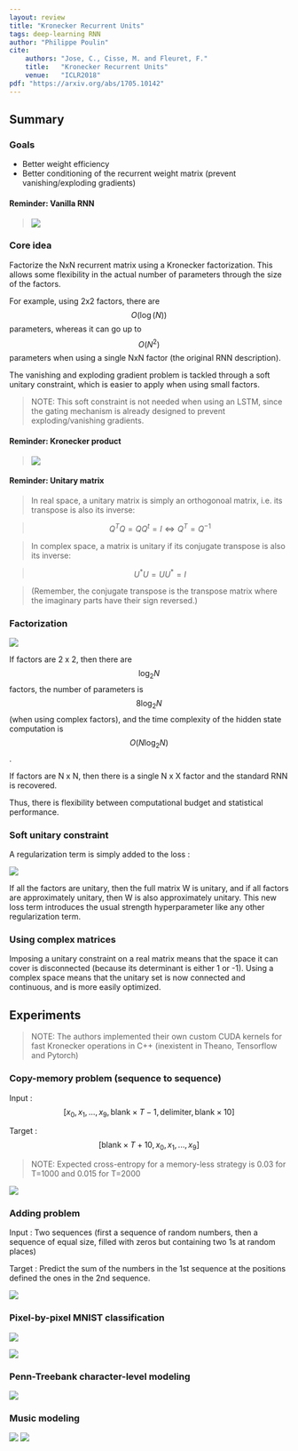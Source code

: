 ```yaml
---
layout: review
title: "Kronecker Recurrent Units"
tags: deep-learning RNN
author: "Philippe Poulin"
cite:
    authors: "Jose, C., Cisse, M. and Fleuret, F."
    title:   "Kronecker Recurrent Units"
    venue:   "ICLR2018"
pdf: "https://arxiv.org/abs/1705.10142"
---
```



## Summary

### Goals

- Better weight efficiency
- Better conditioning of the recurrent weight matrix (prevent vanishing/exploding gradients)


#### Reminder: **Vanilla RNN**

> ![](/article/images/kronecker-recurrent-units/equation1-2.png)


### Core idea

Factorize the NxN recurrent matrix using a Kronecker factorization. This allows some flexibility in the actual number of parameters through the size of the factors.

For example, using 2x2 factors, there are $$O(\log(N))$$ parameters, whereas it can go up to $$O(N^2)$$ parameters when using a single NxN factor (the original RNN description).

The vanishing and exploding gradient problem is tackled through a soft unitary constraint, which is easier to apply when using small factors.

> NOTE: This soft constraint is not needed when using an LSTM, since the gating mechanism is already designed to prevent exploding/vanishing gradients.


#### Reminder: **Kronecker product**

> ![](/article/images/kronecker-recurrent-units/kronecker.svg)


#### Reminder: **Unitary matrix**

> In real space, a unitary matrix is simply an orthogonoal matrix, i.e. its transpose is also its inverse: 

> $$ Q^T Q = QQ^t = I \Leftrightarrow Q^T = Q^{-1} $$

> In complex space, a matrix is unitary if its conjugate transpose is also its inverse:

> $$ U^* U = UU^* = I $$

> (Remember, the conjugate transpose is the transpose matrix where the imaginary parts have their sign reversed.)


### Factorization

![](/article/images/kronecker-recurrent-units/equation4.png)

If factors are 2 x 2, then there are $$\log_2 N$$ factors, the number of parameters is $$8 \log_2 N$$ (when using complex factors), and the time complexity of the hidden state computation is $$O(N \log_2 N)$$.

If factors are N x N, then there is a single N x X factor and the standard RNN is recovered.

Thus, there is flexibility between computational budget and statistical performance.


### Soft unitary constraint

A regularization term is simply added to the loss : 

![](/article/images/kronecker-recurrent-units/equation7.png)

If all the factors are unitary, then the full matrix W is unitary, and if all factors are approximately unitary, then W is also approximately unitary. 
This new loss term introduces the usual strength hyperparameter like any other regularization term.

### Using complex matrices

Imposing a unitary constraint on a real matrix means that the space it can cover is disconnected (because its determinant is either 1 or -1).
Using a complex space means that the unitary set is now connected and continuous, and is more easily optimized.


## Experiments

> NOTE: The authors implemented their own custom CUDA kernels for fast Kronecker operations in C++ (inexistent in Theano, Tensorflow and Pytorch)


### Copy-memory problem (sequence to sequence)

Input : $$ [x_0, x_1, ..., x_9, \text{blank} \times T-1, \text{delimiter}, \text{blank} \times 10] $$

Target : $$ [\text{blank} \times T+10, x_0, x_1, ..., x_9] $$

> NOTE: Expected cross-entropy for a memory-less strategy is 0.03 for T=1000 and 0.015 for T=2000

![](/article/images/kronecker-recurrent-units/figure1.png)


### Adding problem

Input : Two sequences (first a sequence of random numbers, then a sequence of equal size, filled with zeros but containing two 1s at random places)

Target : Predict the sum of the numbers in the 1st sequence at the positions defined the ones in the 2nd sequence.

![](/article/images/kronecker-recurrent-units/figure2.png)


### Pixel-by-pixel MNIST classification

![](/article/images/kronecker-recurrent-units/figure3.png)

![](/article/images/kronecker-recurrent-units/table2.png)


### Penn-Treebank character-level modeling

![](/article/images/kronecker-recurrent-units/table3.png)


### Music modeling

![](/article/images/kronecker-recurrent-units/table4.png)
![](/article/images/kronecker-recurrent-units/figure4.png)
